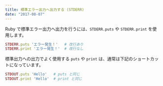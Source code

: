 ```yaml
---
title: 標準エラー出力へ出力する (STDERR)
date: "2017-08-07"
---
```


Ruby で標準エラー出力へ出力を行うには、`STDERR.puts` や `STDERR.print` を使用します。

~~~ ruby
STDERR.puts 'エラー発生！'   # 改行あり
STDERR.print 'エラー発生！'  # 改行なし
~~~

標準出力への出力でよく使用する `puts` や `print` は、通常は下記のショートカットになっています。

~~~ ruby
STDOUT.puts 'Hello'   # puts と同じ
STDOUT.print 'Hello'  # print と同じ
~~~

